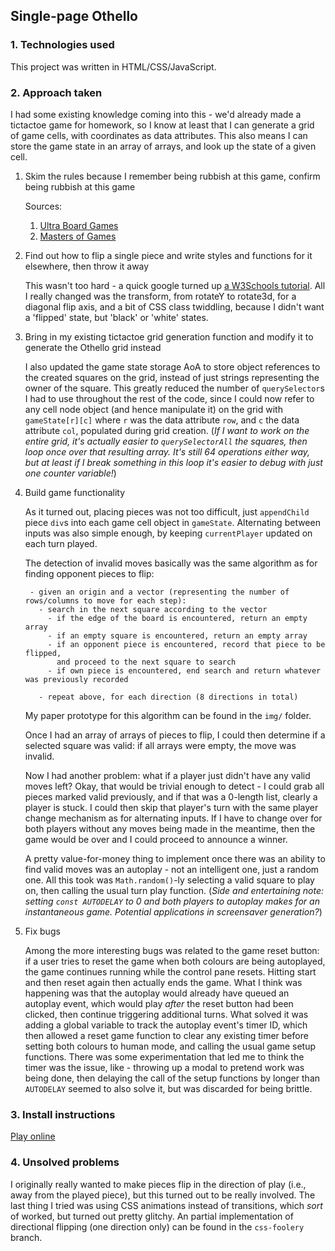 ## Single-page Othello

### 1. Technologies used

   This project was written in HTML/CSS/JavaScript.

### 2. Approach taken

   I had some existing knowledge coming into this - we'd already made a tictactoe game for homework, so I know at least that I can generate a grid of game cells, with coordinates as data attributes. This also means I can store the game state in an array of arrays, and look up the state of a given cell.


1. Skim the rules because I remember being rubbish at this game, confirm being rubbish at this game

    Sources:

    1. [Ultra Board Games](https://www.ultraboardgames.com/othello/game-rules.php)
    2. [Masters of Games](https://www.mastersofgames.com/rules/reversi-othello-rules.htm)

2. Find out how to flip a single piece and write styles and functions for it elsewhere, then throw it away

    This wasn't too hard - a quick google turned up [a W3Schools tutorial](https://www.w3schools.com/howto/howto_css_flip_card.asp). All I really changed was the transform, from rotateY to rotate3d, for a diagonal flip axis, and a bit of CSS class twiddling, because I didn't want a 'flipped' state, but 'black' or 'white' states.

3. Bring in my existing tictactoe grid generation function and modify it to generate the Othello grid instead

    I also updated the game state storage AoA to store object references to the created squares on the grid, instead of just strings representing the owner of the square. This greatly reduced the number of `querySelector`s I had to use throughout the rest of the code, since I could now refer to any cell node object (and hence manipulate it) on the grid with `gameState[r][c]` where `r` was the data attribute `row`, and `c` the data attribute `col`, populated during grid creation. (_If I want to work on the entire grid, it's actually easier to `querySelectorAll` the squares, then loop once over that resulting array. It's still 64 operations either way, but at least if I break something in this loop it's easier to debug with just one counter variable!_)

4. Build game functionality

    As it turned out, placing pieces was not too difficult, just `appendChild` piece `div`s into each game cell object in `gameState`. Alternating between inputs was also simple enough, by keeping `currentPlayer` updated on each turn played.

    The detection of invalid moves basically was the same algorithm as for finding opponent pieces to flip:

        - given an origin and a vector (representing the number of rows/columns to move for each step):
          - search in the next square according to the vector
            - if the edge of the board is encountered, return an empty array
            - if an empty square is encountered, return an empty array
            - if an opponent piece is encountered, record that piece to be flipped,
              and proceed to the next square to search
            - if own piece is encountered, end search and return whatever was previously recorded

          - repeat above, for each direction (8 directions in total)

   My paper prototype for this algorithm can be found in the `img/` folder.

    Once I had an array of arrays of pieces to flip, I could then determine if a selected square was valid: if all arrays were empty, the move was invalid.

    Now I had another problem: what if a player just didn't have any valid moves left? Okay, that would be trivial enough to detect - I could grab all pieces marked valid previously, and if that was a 0-length list, clearly a player is stuck. I could then skip that player's turn with the same player change mechanism as for alternating inputs. If I have to change over for both players without any moves being made in the meantime, then the game would be over and I could proceed to announce a winner.

    A pretty value-for-money thing to implement once there was an ability to find valid moves was an autoplay - not an intelligent one, just a random one. All this took was `Math.random()`-ly selecting a valid square to play on, then calling the usual turn play function. (_Side and entertaining note: setting `const AUTODELAY` to 0 and both players to autoplay makes for an instantaneous game. Potential applications in screensaver generation?_)

5. Fix bugs

    Among the more interesting bugs was related to the game reset button: if a user tries to reset the game when both colours are being autoplayed, the game continues running while the control pane resets. Hitting start and then reset again then actually ends the game. What I think was happening was that the autoplay would already have queued an autoplay event, which would play _after_ the reset button had been clicked, then continue triggering additional turns. What solved it was adding a global variable to track the autoplay event's timer ID, which then allowed a reset game function to clear any existing timer before setting both colours to human mode, and calling the usual game setup functions. There was some experimentation that led me to think the timer was the issue, like - throwing up a modal to pretend work was being done, then delaying the call of the setup functions by longer than `AUTODELAY` seemed to also solve it, but was discarded for being brittle.

### 3. Install instructions

[Play online](https://dyanawu.github.io/sei-proj-othello/)

### 4. Unsolved problems

I originally really wanted to make pieces flip in the direction of play (i.e., away from the played piece), but this turned out to be really involved. The last thing I tried was using CSS animations instead of transitions, which _sort_ of worked, but turned out pretty glitchy. An partial implementation of directional flipping (one direction only) can be found in the `css-foolery` branch.
